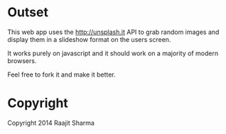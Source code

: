 Outset
======

This web app uses the http://unsplash.it API to grab random images and display them in a slideshow format on the users screen. 

It works purely on javascript and it should work on a majority of modern browsers.

Feel free to fork it and make it better.

Copyright
======

Copyright 2014 Raajit Sharma
